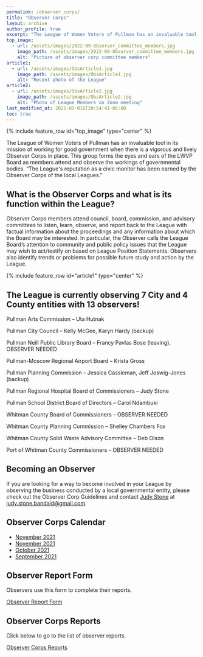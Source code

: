 ```yaml
---
permalink: /observer_corps/
title: "Observer Corps"
layout: archive
author_profile: true
excerpt: "The League of Women Voters of Pullman has an invaluable tool in its mission of working for good government when there is a vigorous and lively Observer Corps in place. This group forms the eyes and ears of the LWVP Board as participants attend and observe the workings of governmental bodies."
top_image:
  - url: /assets/images/2022-09-Observer_committee_members.jpg
    image_path: /assets/images/2022-09-Observer_committee_members.jpg
    alt: "Picture of observer corp committee members"
article1:
  - url: /assets/images/ObsArticle1.jpg
    image_path: /assets/images/ObsArticle1.jpg
    alt: "Recent photo of the League"
article2:
  - url: /assets/images/ObsArticle2.jpg
    image_path: /assets/images/ObsArticle2.jpg
    alt: "Photo of League Members on Zoom meeting"
last_modified_at: 2021-03-016T20:54:41-05:00
toc: true
---
```



{% include feature_row id="top_image" type="center" %}

The League of Women Voters of Pullman has an invaluable tool in its mission of working for good government when there is a vigorous and lively Observer Corps in place. This group forms the eyes and ears of the LWVP Board as members attend and observe the workings of governmental bodies. “The League's reputation as a civic monitor has been earned by the Observer Corps of the local Leagues.”

## What is the Observer Corps and what is its function within the League?
Observer Corps members attend council, board, commission, and advisory committees to listen, learn, observe, and report back to the League with factual information about the proceedings and any information about which the Board may be interested. In particular, the Observer calls the League Board’s attention to community and public policy issues that the League may wish to act/testify on based on League Position Statements. Observers also identify trends or problems for possible future study and action by the League.

{% include feature_row id="article1" type="center" %}

## The League is currently observing 7 City and 4 County entities with 13 observers!

Pullman Arts Commission – Uta Hutnak

Pullman City Council – Kelly McGee, Karyn Hardy (backup)

Pullman Neill Public Library Board – Francy Pavlas Bose (leaving), OBSERVER NEEDED

Pullman-Moscow Regional Airport Board – Krista Gross

Pullman Planning Commission – Jessica Cassleman, Jeff Joswig-Jones (backup)

Pullman Regional Hospital Board of Commissioners – Judy Stone

Pullman School District Board of Directors – Carol Ndambuki

Whitman County Board of Commissioners – OBSERVER NEEDED

Whitman County Planning Commission – Shelley Chambers Fox

Whitman County Solid Waste Advisory Committee – Deb Olson

Port of Whitman County Commissioners – OBSERVER NEEDED

## Becoming an Observer
If you are looking for a way to become involved in your League by observing the business conducted by a local governmental entity, please check out the Observer Corp Guidelines and  contact [Judy Stone](mailto:judy.stone.bandaid@gmail.com) at judy.stone.bandaid@gmail.com.

## Observer Corps Calendar

* [November 2021](https://lwvpullman.org/assets/PDFs/ObserverCorpReports/schedule-December-2021.pdf)
* [November 2021](https://lwvpullman.org/assets/PDFs/ObserverCorpReports/Schedule-November-2021.pdf)
* [October 2021](https://lwvpullman.org/assets/PDFs/ObserverCorpReports/Schedule-October-2021.pdf)
* [September 2021](https://lwvpullman.org/assets/PDFs/ObserverCorpReports/Schedule-September-2021.pdf)

## Observer Report Form

Observers use this form to complete their reports.

[Observer Report Form](https://lwvpullman.org/assets/PDFs/ObserverCorpReports/ReportForm8-2019.pdf)

## Observer Corps Reports

Click below to go to the list of observer reports.

[Observer Corps Reports](https://lwvpullman.org/observer_corps/Observer_reports/)

